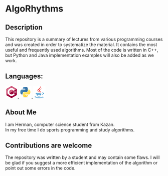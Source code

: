 # AlgoRhythms

## Description

This repository is a summary of lectures from various programming courses 
and was created in order to systematize the material. 
It contains the most useful and frequently used algorithms. Most of the code is 
written in C++, but Python and Java implementation examples will also be added as we work. 

## Languages:
<a href="https://www.w3schools.com/cpp/" target="_blank" rel="noreferrer"> <img src="https://raw.githubusercontent.com/devicons/devicon/master/icons/cplusplus/cplusplus-original.svg" alt="cplusplus" width="40" height="40"/> </a>
<a href="https://www.python.org" target="_blank" rel="noreferrer"> <img src="https://raw.githubusercontent.com/devicons/devicon/master/icons/python/python-original.svg" alt="python" width="40" height="40"/> </a>
<a href="https://www.java.com" target="_blank" rel="noreferrer"> <img src="https://raw.githubusercontent.com/devicons/devicon/master/icons/java/java-original.svg" alt="java" width="40" height="40"/> </a>

## About Me

I am Herman, computer science student from Kazan.                   
In my free time I do sports programming and study algorithms.      

## Contributions are welcome

The repository was written by a student and may contain some flaws. 
I will be glad if you suggest a more efficient implementation of the algorithm 
or point out some errors in the code. 
